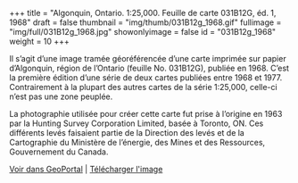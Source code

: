 +++
title = "Algonquin, Ontario. 1:25,000. Feuille de carte 031B12G, éd. 1, 1968"
draft = false
thumbnail = "img/thumb/031B12g_1968.gif"
fullimage = "img/full/031B12g_1968.jpg"
showonlyimage = false
id = "031B12g_1968"
weight = 10
+++

Il s’agit d’une image tramée géoréférencée d’une carte imprimée sur papier d’Algonquin, région de l’Ontario (feuille No. 031B12G), publiée en 1968. C’est la première édition d’une série de deux cartes publiées entre 1968 et 1977. Contrairement à la plupart des autres cartes de la série 1:25,000, celle-ci n’est pas une zone peuplée. 
<!--more-->

La photographie utilisée pour créer cette carte fut prise à l’origine en 1963 par la Hunting Survey Corporation Limited, basée à Toronto, ON. Ces différents levés faisaient partie de la Direction des levés et de la Cartographie du Ministère de l’énergie, des Mines et des Ressources, Gouvernement du Canada.

[Voir dans GeoPortal](http://geodev.scholarsportal.info/#r/details/_uri@=HTDP25K031B12g_1968TIFF&_add:true) | [Télécharger l'image](http://ocul.on.ca/topomaps/map-images/HTDP25K031B12g_1968TIFF.jpg)
